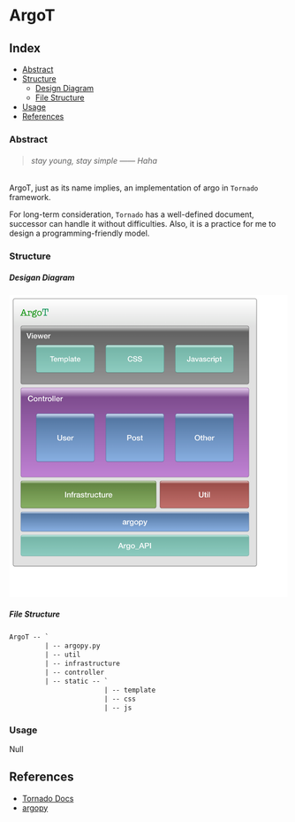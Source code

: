 ArgoT
===

## Index
* [Abstract](#abst)
* [Structure](#struct)
	* [Design Diagram](#design)
	* [File Structure](#file)
* [Usage](#usage)
* [References](#ref)


### <a id="abst"></a> Abstract
> ###### stay young, stay simple —— Haha

ArgoT, just as its name implies, an implementation of argo in `Tornado` framework.

For long-term consideration, `Tornado` has a well-defined document, successor can handle it without difficulties. Also, it is a practice for me to design a programming-friendly model.

### <a id="struct"></a> Structure
##### <a id="design"></a> Desigan Diagram
![design](https://github.com/argolab/ArgoT/blob/master/DesignImage/Design.png)
##### <a id="file"></a> File Structure
```
ArgoT -- `
         | -- argopy.py
         | -- util
         | -- infrastructure
         | -- controller
         | -- static -- `
         				| -- template
         				| -- css
         				| -- js
```
### <a id="usage"></a> Usage
Null
## <a id="ref"></a> References
* [Tornado Docs](http://www.tornadoweb.org/en/stable/)
* [argopy](https://github.com/argolab/argopy)